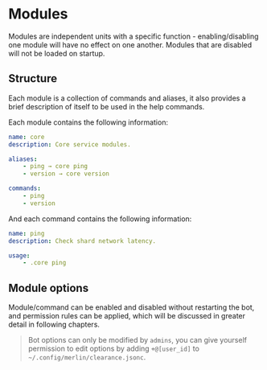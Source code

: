 # Modules

Modules are independent units with a specific function - enabling/disabling one module will have no effect on one another. Modules that are disabled will not be loaded on startup.

## Structure

Each module is a collection of commands and aliases, it also provides a brief description of itself to be used in the help commands.

Each module contains the following information:
```yml
name: core
description: Core service modules.

aliases:
    - ping → core ping
    - version → core version

commands:
    - ping
    - version
```

And each command contains the following information:
```yml
name: ping
description: Check shard network latency.

usage:
    - .core ping
```

## Module options

Module/command can be enabled and disabled without restarting the bot, and permission rules can be applied, which will be discussed in greater detail in following chapters.

> Bot options can only be modified by `admins`, you can give yourself permission to edit options by adding `+@[user_id]` to `~/.config/merlin/clearance.jsonc`.
